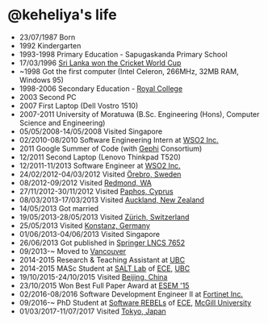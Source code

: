 @keheliya's life
===============

- 23/07/1987 Born
- 1992 Kindergarten
- 1993-1998 Primary Education - Sapugaskanda Primary School
- 17/03/1996 [Sri Lanka won the Cricket World Cup](http://www.espncricinfo.com/ci/engine/current/match/65192.html)
- ~1998 Got the first computer (Intel Celeron, 266MHz, 32MB RAM, Windows 95)
- 1998-2006 Secondary Education - [Royal College](http://en.wikipedia.org/wiki/Royal_College_Colombo)
- 2003 Second PC
- 2007 First Laptop (Dell Vostro 1510)
- 2007-2011 University of Moratuwa (B.Sc. Engineering (Hons), Computer Science and Engineering)
- 05/05/2008-14/05/2008 Visited Singapore
- 02/2010-08/2010 Software Engineering Intern at [WSO2 Inc.](http://wso2.com)
- 2011 Google Summer of Code (with [Gephi](https://gephi.org/) Consortium)
- 12/2011 Second Laptop (Lenovo Thinkpad T520)
- 12/2011-11/2013 Software Engineer at [WSO2 Inc.](http://wso2.com)
- 24/02/2012-04/03/2012 Visited [Örebro, Sweden](http://galpotha.wordpress.com/2013/08/30/travel-diaries-orebro-sweden/)
- 08/2012-09/2012 Visited [Redmond, WA](http://en.wikipedia.org/wiki/Redmond,_Washington)
- 27/11/2012-30/11/2012 Visited [Paphos, Cyprus](http://en.wikipedia.org/wiki/Paphos)
- 08/03/2013-17/03/2013 Visited [Auckland, New Zealand](http://galpotha.wordpress.com/2013/08/31/travel-diaries-auckland-new-zealand/)
- 14/05/2013 Got married
- 19/05/2013-28/05/2013 Visited [Zürich, Switzerland](http://en.wikipedia.org/wiki/Z%C3%BCrich)
- 25/05/2013 Visited [Konstanz, Germany](http://en.wikipedia.org/wiki/Konstanz)
- 01/06/2013-04/06/2013 Visited Singapore
- 26/06/2013 Got published in [Springer LNCS 7652](http://link.springer.com/chapter/10.1007/978-3-642-38333-5_13)
- 09/2013-~ Moved to [Vancouver](http://en.wikipedia.org/wiki/Vancouver "Vancouver")
- 2014-2015 Research & Teaching Assistant at [UBC](http://www.ubc.ca/)
- 2014-2015 MASc Student at [SALT Lab](http://salt.ece.ubc.ca/) of [ECE](http://ece.ubc.ca/), [UBC](http://www.ubc.ca/)
- 19/10/2015-24/10/2015 Visited [Beijing, China](https://www.youtube.com/watch?v=RDrfE9I8_hs)
- 23/10/2015 Won Best Full Paper Award at [ESEM '15](http://ece.ubc.ca/news/201510/don-t-call-us-we-ll-call-you-understanding-javascript-callbacks-wins-best-paper-award-ke)
- 02/2016-08/2016 Software Development Engineer II at [Fortinet Inc.](https://www.fortinet.com/)
- 09/2016-~ PhD Student at [Software REBELs](http://rebels.ece.mcgill.ca/) of [ECE](https://mcgill.ca/ece/), [McGill University](https://mcgill.ca/)
- 01/03/2017-11/07/2017 Visited [Tokyo, Japan](https://en.wikipedia.org/wiki/Tokyo)

